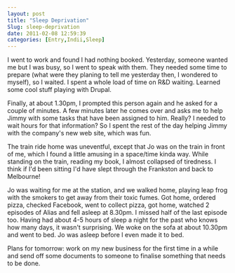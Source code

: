 ```yaml
---
layout: post
title: "Sleep Deprivation"
Slug: sleep-deprivation
date: 2011-02-08 12:59:39
categories: [Entry,Indii,Sleep]
---
```

I went to work and found I had nothing booked. Yesterday, someone wanted me but I was busy, so I went to speak with them. They needed some time to prepare (what were they planing to tell me yesterday then, I wondered to myself), so I waited. I spent a whole load of time on R&D waiting. Learned some cool stuff playing with Drupal.

Finally, at about 1.30pm, I prompted this person again and he asked for a couple of minutes. A few minutes later he comes over and asks me to help Jimmy with some tasks that have been assigned to him. Really? I needed to wait hours for that information? So I spent the rest of the day helping Jimmy with the company's new web site, which was fun.

The train ride home was uneventful, except that Jo was on the train in front of me, which I found a little amusing in a space/time kinda way. While standing on the train, reading my book, I almost collapsed of tiredness. I think if I'd been sitting I'd have slept through the Frankston and back to Melbourne!

Jo was waiting for me at the station, and we walked home, playing leap frog with the smokers to get away from their toxic fumes. Got home, ordered pizza, checked Facebook, went to collect pizza, got home, watched 2 episodes of Alias and fell asleep at 8.30pm. I missed half of the last episode too. Having had about 4-5 hours of sleep a night for the past who knows how many days, it wasn't surprising. We woke on the sofa at about 10.30pm and went to bed. Jo was asleep before I even made it to bed.

Plans for tomorrow: work on my new business for the first time in a while and send off some documents to someone to finalise something that needs to be done.
